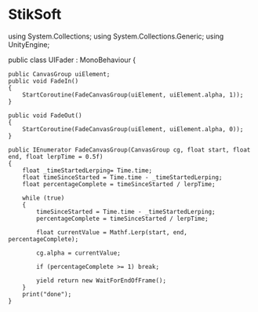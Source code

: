 # StikSoft
using System.Collections;
using System.Collections.Generic;
using UnityEngine;

public class UIFader : MonoBehaviour {

    public CanvasGroup uiElement;
    public void FadeIn()
    {
        StartCoroutine(FadeCanvasGroup(uiElement, uiElement.alpha, 1));
    }

    public void FadeOut()
    {
        StartCoroutine(FadeCanvasGroup(uiElement, uiElement.alpha, 0));
    }

    public IEnumerator FadeCanvasGroup(CanvasGroup cg, float start, float end, float lerpTime = 0.5f)
    {
        float _timeStartedLerping= Time.time;
        float timeSinceStarted = Time.time - _timeStartedLerping;
        float percentageComplete = timeSinceStarted / lerpTime;

        while (true)
        {
            timeSinceStarted = Time.time - _timeStartedLerping;
            percentageComplete = timeSinceStarted / lerpTime;

            float currentValue = Mathf.Lerp(start, end, percentageComplete);

            cg.alpha = currentValue;

            if (percentageComplete >= 1) break;

            yield return new WaitForEndOfFrame();
        }
        print("done");
    }


    
